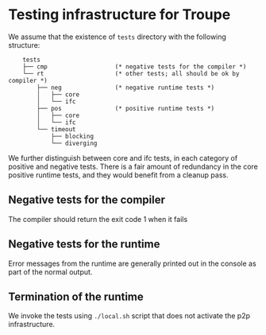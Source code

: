 # Testing infrastructure for Troupe

We assume that the existence of `tests` directory with the following structure:
    
        tests
        ├── cmp                   (* negative tests for the compiler *)
        └── rt                    (* other tests; all should be ok by compiler *)
            ├── neg               (* negative runtime tests *)
            │   ├── core
            │   └── ifc
            ├── pos               (* positive runtime tests *)
            │   ├── core
            │   └── ifc
            └── timeout
                ├── blocking
                └── diverging
                
We further distinguish between core and ifc tests, in each category of positive and negative tests. 
There is a fair amount of redundancy in the core positive runtime tests, and they would benefit from
a cleanup pass. 

## Negative tests for the compiler

The compiler should return the exit code 1 when it fails

## Negative tests for the runtime

Error messages from the runtime are generally printed out in the console
as part of the normal output.

## Termination of the runtime

We invoke the tests using `./local.sh` script that does not activate
the p2p infrastructure. 
